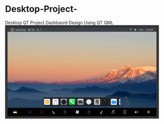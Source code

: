 # Desktop-Project-
Desktop QT Project Dashbaord Design Using QT QML
![alt text](https://github.com/cppqtdev/Desktop-Project-/blob/main/screenshots/Home.png?raw=true)

